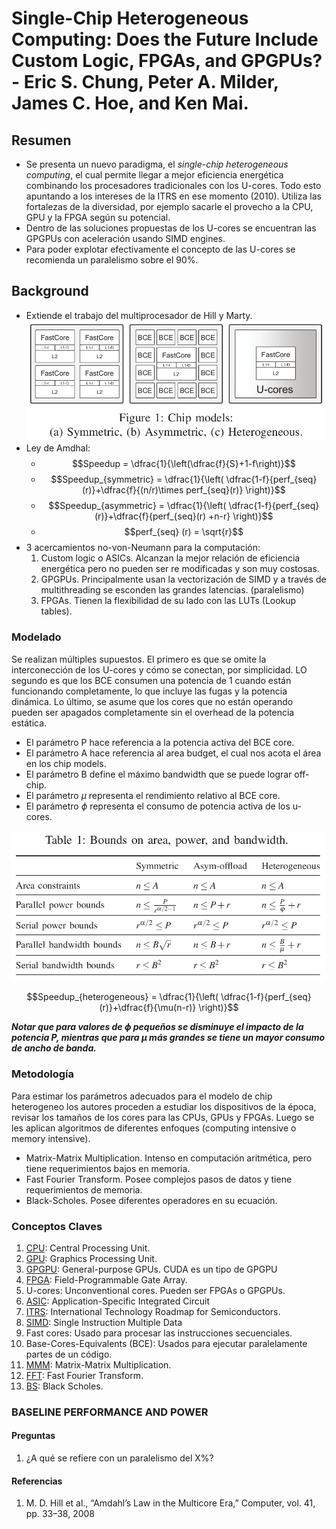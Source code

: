 # Single-Chip Heterogeneous Computing: Does the Future Include Custom Logic, FPGAs, and GPGPUs? - Eric S. Chung, Peter A. Milder, James C. Hoe, and Ken Mai.

## Resumen

* Se presenta un nuevo paradigma, el *single-chip heterogeneous computing*, el cual permite llegar a mejor eficiencia energética combinando los procesadores tradicionales con los U-cores. Todo esto apuntando a los intereses de la ITRS en ese momento (2010). Utiliza las fortalezas de la diversidad, por ejemplo sacarle el provecho a la CPU, GPU y la FPGA según su potencial.
* Dentro de las soluciones propuestas de los U-cores se encuentran las GPGPUs con aceleración usando SIMD engines.
* Para poder explotar efectivamente el concepto de las U-cores se recomienda un paralelismo sobre el 90%.
## Background

* Extiende el trabajo del multiprocesador de Hill y Marty.
![ComparacionParadigmas](Imagenes/chip_models.png "Chip models")
* Ley de Amdhal:
	* $$Speedup = \dfrac{1}{\left(\dfrac{f}{S}+1-f\right)}$$
	* $$Speedup_{symmetric} = \dfrac{1}{\left( \dfrac{1-f}{perf_{seq}(r)}+\dfrac{f}{(n/r)\times perf_{seq}(r)} \right)}$$
	* $$Speedup_{asymmetric} = \dfrac{1}{\left( \dfrac{1-f}{perf_{seq}(r)}+\dfrac{f}{perf_{seq}(r) +n-r} \right)}$$
	* $$perf_{seq} (r) = \sqrt{r}$$
* 3 acercamientos no-von-Neumann para la computación:
	1. Custom logic o ASICs. Alcanzan la mejor relación de eficiencia energética pero no pueden ser re modificadas y son muy costosas.
	2. GPGPUs. Principalmente usan la vectorización de SIMD y a través de multithreading se esconden las grandes latencias. (paralelismo)
	3. FPGAs. Tienen la flexibilidad de su lado con las LUTs (Lookup tables).
### Modelado
Se realizan múltiples supuestos. El primero es que se omite la interconección de los U-cores y cómo se conectan, por simplicidad. LO segundo es que los BCE consumen una potencia de 1 cuando están funcionando completamente, lo que incluye las fugas y la potencia dinámica. Lo último, se asume que los cores que no están operando pueden ser apagados completamente sin el overhead de la potencia estática.

* El parámetro P hace referencia a la potencia activa del BCE core.
* El parámetro A hace referencia al area budget, el cual nos acota el área en los chip models.
* El parámetro B define el máximo bandwidth que se puede lograr off-chip.
* El parámetro $\mu$ representa el rendimiento relativo al BCE core.
* El parámetro $\phi$ representa el consumo de potencia activa de los u-cores.

![Bounds](Imagenes/bounds.png "Bounds on area, power, and bandwidth.")

$$Speedup_{heterogeneous} = \dfrac{1}{\left( \dfrac{1-f}{perf_{seq}(r)}+\dfrac{f}{\mu(n-r)} \right)}$$

***Notar que para valores de $\mathbf{\phi}$ pequeños se disminuye el impacto de la potencia P, mientras que para $\mathbf{\mu}$ más grandes se tiene un mayor consumo de ancho de banda.***

### Metodología
Para estimar los parámetros adecuados para el modelo de chip heterogeneo los autores proceden a estudiar los dispositivos de la época, revisar los tamaños de los cores para las CPUs, GPUs y FPGAs. Luego se les aplican algoritmos de diferentes enfoques (computing intensive o memory intensive).

* Matrix-Matrix Multiplication. Intenso en computación aritmética, pero tiene requerimientos bajos en memoria.
* Fast Fourier Transform. Posee complejos pasos de datos y tiene requerimientos de memoria.
* Black-Scholes. Posee diferentes operadores en su ecuación.
### Conceptos Claves
1. [CPU](https://en.wikipedia.org/wiki/Central_processing_unit): Central Processing Unit.
2. [GPU](https://en.wikipedia.org/wiki/Graphics_processing_unit): Graphics Processing Unit.
3. [GPGPU](https://es.wikipedia.org/wiki/GPGPU): General-purpose GPUs. CUDA es un tipo de GPGPU
4. [FPGA](https://es.wikipedia.org/wiki/Field-programmable_gate_array): Field-Programmable Gate Array.
5. U-cores: Unconventional cores. Pueden ser FPGAs o GPGPUs.
6. [ASIC](https://en.wikipedia.org/wiki/Application-specific_integrated_circuit): Application-Specific Integrated Circuit 
7. [ITRS](http://www.itrs2.net/itrs-news.html): International Technology Roadmap for Semiconductors.
8. [SIMD](https://es.wikipedia.org/wiki/SIMD): Single Instruction Multiple Data
9. Fast cores: Usado para procesar las instrucciones secuenciales.
10. Base-Cores-Equivalents (BCE): Usados para ejecutar paralelamente partes de un código.
11. [MMM](https://en.wikipedia.org/wiki/Matrix_multiplication): Matrix-Matrix Multiplication.
12. [FFT](https://es.wikipedia.org/wiki/Transformada_r%C3%A1pida_de_Fourier): Fast Fourier Transform.
13. [BS](https://es.wikipedia.org/wiki/Modelo_de_Black-Scholes): Black Scholes.

### BASELINE PERFORMANCE AND POWER
#### Preguntas

1. ¿A qué se refiere con un paralelismo del X%?

#### Referencias

1. M. D. Hill et al., “Amdahl’s Law in the Multicore Era,” Computer, vol. 41, pp. 33–38, 2008
